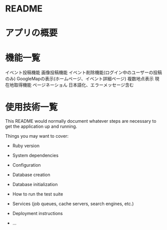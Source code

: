 # README
# アプリの概要
# 機能一覧
イベント投稿機能
画像投稿機能
イベント削除機能(ログイン中のユーザーの投稿のみ)
GoogleMapの表示(ホームページ、イベント詳細ページ)
複数地点表示
現在地取得機能
ページネーショん
日本語化、エラーメッセージ含む
# 使用技術一覧

This README would normally document whatever steps are necessary to get the
application up and running.

Things you may want to cover:

* Ruby version

* System dependencies

* Configuration

* Database creation

* Database initialization

* How to run the test suite

* Services (job queues, cache servers, search engines, etc.)

* Deployment instructions

* ...
